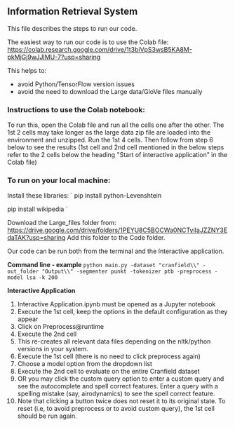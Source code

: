 ## Information Retrieval System

This file describes the steps to run our code.

The easiest way to run our code is to use the Colab file: https://colab.research.google.com/drive/1t3biVpS3wsB5KA8M-pkMjGj9wJJIMU-7?usp=sharing

This helps to:
- avoid Python/TensorFlow version issues
- avoid the need to download the Large data/GloVe files manually

### Instructions to use the Colab notebook:

To run this, open the Colab file and run all the cells one after the other. The 1st 2 cells may take longer as the large data zip file are loaded into the environment and unzipped. Run the 1st 4 cells. Then follow from step 6 below to see the results (1st cell and 2nd cell mentioned in the below steps refer to the 2 cells below the heading "Start of interactive application" in the Colab file)

### To run on your local machine:

Install these libraries: 
`
pip install python-Levenshtein

pip install wikipedia
`

Download the Large_files folder from: https://drive.google.com/drive/folders/1PEYU8C5BOCWa0NCTyiIaJZZNY3EdaTAK?usp=sharing
Add this folder to the Code folder.

Our code can be run both from the terminal and the Interactive application.

**Command line - example**
`
python main.py -dataset "cranfield\\" -out_folder "Output\\" -segmenter punkt -tokenizer ptb -preprocess -model lsa -k 200
`

**Interactive Application**
1. Interactive Application.ipynb must be opened as a Jupyter notebook
2. Execute the 1st cell, keep the options in the default configuration as they appear
3. Click on Preprocess@runtime
4. Execute the 2nd cell
5. This re-creates all relevant data files depending on the nltk/python versions in your system.
6. Execute the 1st cell (there is no need to click preprocess again)
7. Choose a model option from the dropdown list
8. Execute the 2nd cell to evaluate on the entire Cranfield dataset
8. OR you may click the custom query option to enter a custom query and see the autocomplete and spell correct features. Enter a query with a spelling mistake (say, airodynamics) to see the spell correct feature.
9. Note that clicking a button twice does not reset it to its original state. To reset (i.e, to avoid preprocess or to avoid custom query), the 1st cell should be run again.
